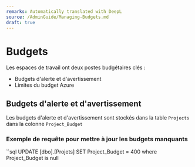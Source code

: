 ```yaml
---
remarks: Automatically translated with DeepL
source: /AdminGuide/Managing-Budgets.md
draft: true
---
```


# Budgets

Les espaces de travail ont deux postes budgétaires clés :
- Budgets d'alerte et d'avertissement
- Limites du budget Azure

## Budgets d'alerte et d'avertissement

Les budgets d'alerte et d'avertissement sont stockés dans la table `Projects` dans la colonne `Project_Budget`

### Exemple de requête pour mettre à jour les budgets manquants

``sql
UPDATE [dbo].[Projets]
SET Project_Budget = 400 where Project_Budget is null
```
